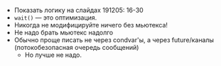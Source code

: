 * Показать логику на слайдах 191205: 16-30
* `wait()` — это оптимизация.
* Никогда не модифицируйте ничего без мьютекса!
* Не надо брать мьютекс надолго
* Обычно проще писать не через condvar'ы, а через future/каналы (потокобезопасная очередь сообщений)
  * Но лучше не надо.
